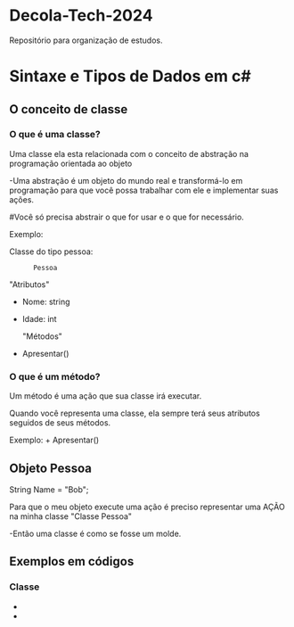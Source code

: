 # Decola-Tech-2024
Repositório para organização de estudos.




# Sintaxe e Tipos de Dados em c#

## O conceito de classe

### O que é uma classe?

Uma classe ela esta relacionada com o conceito de abstração na programação orientada ao objeto

-Uma abstração é um objeto do mundo real e transformá-lo em programação para que você possa trabalhar com ele e implementar suas ações.

#Você só precisa abstrair o que for usar e o que for necessário.


Exemplo:

Classe do tipo pessoa:

          Pessoa                             

   "Atributos"
+ Nome: string
+ Idade: int

   "Métodos"
+ Apresentar() 



### O que é um método?

Um método é uma ação que sua classe irá executar.

Quando você representa uma classe, ela sempre terá seus atributos seguidos de seus métodos.


Exemplo: + Apresentar()

## Objeto Pessoa

String Name = "Bob";



Para que o meu objeto execute uma ação é preciso representar uma AÇÃO na minha classe "Classe Pessoa"


-Então uma classe é como se fosse um molde.


## Exemplos em códigos

### Classe

-  

-  
